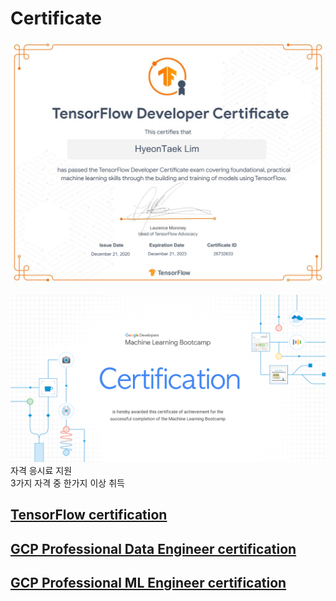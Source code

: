 # Certificate

![Tensorflow](images/tensorflow.jpeg)  

![certificate](images/certificate.png)  
자격 응시료 지원  
3가지 자격 중 한가지 이상 취득  

## [TensorFlow certification](https://www.tensorflow.org/certificate)

## [GCP Professional Data Engineer certification](https://cloud.google.com/certification/data-engineer)

## [GCP Professional ML Engineer certification](https://cloud.google.com/certification/machine-learning-engineer)

